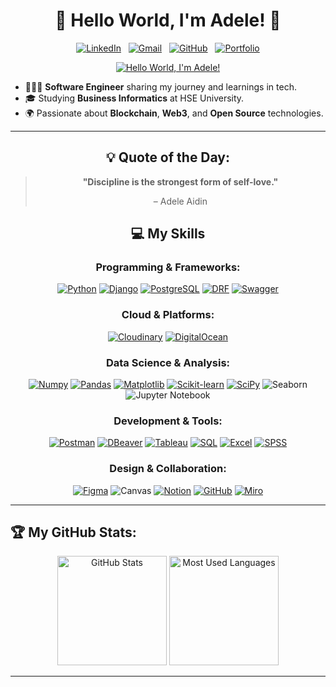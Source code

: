 <div align="center">

# 🌟 Hello World, I'm Adele! 🌟

[![LinkedIn](https://skillicons.dev/icons?i=linkedin)](https://www.linkedin.com/in/adeleaidin/) &nbsp;
[![Gmail](https://skillicons.dev/icons?i=gmail)](mailto:aidin.kyzy.adelya@gmail.com?subject=Hello%20Adele,%20From%20Github) &nbsp;
[![GitHub](https://img.shields.io/github/followers/adeleaidin?label=Follow%20Me&style=social)](https://github.com/adeleaidin) &nbsp;
[![Portfolio](https://img.shields.io/badge/Portfolio-Click%20Here-blue?style=flat-square)](https://adeleportfolio.com)

[![Hello World, I'm Adele!](assets/header.gif)](https://github.com/adeleaidin)

</div>

- 👩🏻‍💻 **Software Engineer** sharing my journey and learnings in tech.
- 🎓 Studying **Business Informatics** at HSE University.
- 🌍 Passionate about **Blockchain**, **Web3**, and **Open Source** technologies.

---

<div align="center">

## 💡 Quote of the Day:

> **"Discipline is the strongest form of self-love."**
>
> – Adele Aidin


## 💻 My Skills

### Programming & Frameworks:
[![Python](https://skillicons.dev/icons?i=python)](https://skillicons.dev)
[![Django](https://skillicons.dev/icons?i=django)](https://skillicons.dev)
[![PostgreSQL](https://skillicons.dev/icons?i=postgres)](https://skillicons.dev)
[![DRF](https://skillicons.dev/icons?i=django)](https://www.django-rest-framework.org/) <!-- Using Django icon for DRF -->
[![Swagger](https://skillicons.dev/icons?i=swagger)](https://swagger.io/)

### Cloud & Platforms:
[![Cloudinary](https://skillicons.dev/icons?i=cloudinary)](https://cloudinary.com/)
[![DigitalOcean](https://skillicons.dev/icons?i=digitalocean)](https://www.digitalocean.com/)

### Data Science & Analysis:
[![Numpy](https://skillicons.dev/icons?i=numpy)](https://numpy.org/)
[![Pandas](https://skillicons.dev/icons?i=pandas)](https://pandas.pydata.org/)
[![Matplotlib](https://skillicons.dev/icons?i=matplotlib)](https://matplotlib.org/)
[![Scikit-learn](https://skillicons.dev/icons?i=sklearn)](https://scikit-learn.org/)
[![SciPy](https://skillicons.dev/icons?i=scipy)](https://scipy.org/)
![Seaborn](https://img.shields.io/badge/Seaborn-3776AB?style=for-the-badge&logoColor=white&logo=python)
![Jupyter Notebook](https://img.shields.io/badge/Jupyter-3776AB?style=for-the-badge&logo=jupyter&logoColor=orange)

### Development & Tools:
[![Postman](https://skillicons.dev/icons?i=postman)](https://www.postman.com/)
[![DBeaver](https://img.shields.io/badge/DBeaver-3776AB?style=for-the-badge&logo=dbeaver&logoColor=white)](https://dbeaver.io/)
[![Tableau](https://img.shields.io/badge/Tableau-3776AB?style=for-the-badge&logo=tableau&logoColor=white)](https://www.tableau.com/)
[![SQL](https://skillicons.dev/icons?i=mysql)](https://www.mysql.com/) <!-- MySQL icon used for SQL -->
[![Excel](https://img.shields.io/badge/Excel-217346?style=for-the-badge&logo=microsoft-excel&logoColor=white)](https://www.microsoft.com/en-us/microsoft-365/excel)
[![SPSS](https://img.shields.io/badge/SPSS-FF6F00?style=for-the-badge)](https://www.ibm.com/products/spss-statistics)

### Design & Collaboration:
[![Figma](https://skillicons.dev/icons?i=figma)](https://figma.com/)
![Canvas](https://img.shields.io/badge/Canvas-1DA1F2?style=for-the-badge&logoColor=white&logo=canvas)
[![Notion](https://skillicons.dev/icons?i=notion)](https://www.notion.so/)
[![GitHub](https://skillicons.dev/icons?i=github)](https://github.com/)
[![Miro](https://img.shields.io/badge/Miro-FFC300?style=for-the-badge&logo=miro&logoColor=white)](https://miro.com/)

</div>

---

## 🏆 My GitHub Stats:

<div align="center">
<p>
  <img height=175 alt="GitHub Stats" src="https://github-readme-stats.vercel.app/api?username=adeleaidin&show_icons=true&count_private=true&theme=dark" />
  <img height=175 alt="Most Used Languages" src="https://github-readme-stats.vercel.app/api/top-langs/?username=adeleaidin&layout=compact&theme=dark" />
</p>
</div>

<!-- Uncomment this if you want to add blogs later
## 📖 Read My Blogs:

<p>
    <a target="_blank" href="https://dev.to/adeleaidin"><img alt="dev.to" src="https://img.shields.io/badge/dev.to-0A0A0A?style=for-the-badge&logo=dev.to&logoColor=white" /></a>&nbsp;&nbsp;
    <a target="_blank" href="https://adele.hashnode.dev/"><img alt="Hashnode" src="https://img.shields.io/badge/Hashnode-2962FF?style=for-the-badge&logo=hashnode&logoColor=white" /></a>&nbsp;&nbsp;
    <a target="_blank" href="https://medium.com/@adeleaidin"><img alt="Medium" src="https://img.shields.io/badge/Medium-12100E?style=for-the-badge&logo=medium&logoColor=white" /></a>&nbsp;&nbsp;
</p>
-->

---
